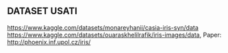 ## DATASET USATI
https://www.kaggle.com/datasets/monareyhanii/casia-iris-syn/data <br>
https://www.kaggle.com/datasets/ouaraskhelilrafik/iris-images/data, Paper: http://phoenix.inf.upol.cz/iris/
